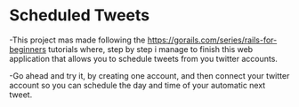 # Scheduled Tweets

-This project mas made following the https://gorails.com/series/rails-for-beginners tutorials where, step by step i manage to finish this web application that allows you to schedule tweets from you twitter accounts. 

-Go ahead and try it, by creating one account,  and then connect your twitter account so you can schedule the day and time of your automatic next tweet.
